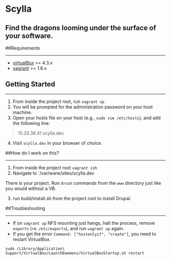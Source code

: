 # Scylla
## Find the dragons looming under the surface of your software.

##Requirements

------------
* [virtualBox](https://www.virtualbox.org/wiki/Downloads) >= 4.3.x
* [vagrant](http://downloads.vagrantup.com/) >= 1.6.x

## Getting Started

------------------

1. From inside the project root, run `vagrant up` 
2. You will be prompted for the administration password on your host machine.
3. Open your hosts file on your host (e.g., `sudo vim /etc/hosts`), and add the following line:
> 10.33.36.41 scylla.dev

4. Visit `scylla.dev` in your browser of choice.

##How do I work on this?

------------------

1. From inside the project root `vagrant ssh`
2. Navigate to `/var/www/sites/scylla.dev

There is your project. Run `drush` commands from the `www` directory just like you would without a VB.

3. run build/install.sh from the project root to install Drupal.

##Troubleshooting

------------------

* If on `vagrant up` NFS mounting just hangs, halt the process, remove `exports` (`rm /etc/exports`), and run `vagrant up` again.
* If you get the error `Command: ["hostonlyif", "create"]`, you need to restart VirtualBox.

`````````````````
sudo /Library/Application\ Support/VirtualBox/LaunchDaemons/VirtualBoxStartup.sh restart
``````````````````

